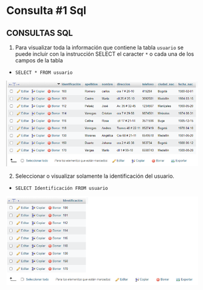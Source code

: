 # Consulta #1 Sql

## CONSULTAS SQL


1. Para visualizar toda la información que contiene la tabla `usuario` se puede incluir con la instrucción SELECT el caracter `*` o cada una de los campos de la tabla 

- `SELECT * FROM usuario`

![tabla usuario](img/tabla_usuario.png "Tabla usuario")

2. Seleccionar o visualizar solamente la identificación del usuario.

- `SELECT Identificación FROM usuario`

![tabla usuario](img/tabla_identificacion.png "Tabla Identificacion")